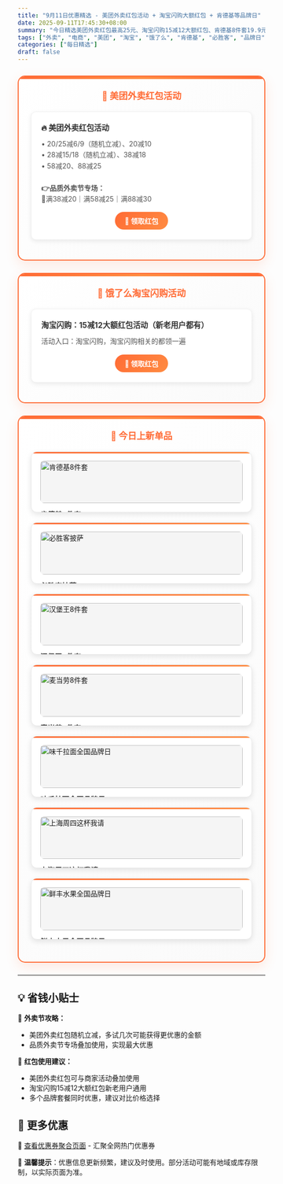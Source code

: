 ```yaml
---
title: "9月11日优惠精选 - 美团外卖红包活动 + 淘宝闪购大额红包 + 肯德基等品牌日"
date: 2025-09-11T17:45:30+08:00
summary: "今日精选美团外卖红包最高25元、淘宝闪购15减12大额红包、肯德基8件套19.9元、必胜客披萨19.9元等热门优惠"
tags: ["外卖", "电商", "美团", "淘宝", "饿了么", "肯德基", "必胜客", "品牌日"]
categories: ["每日精选"]
draft: false
---
```


<style>
.deal-section {
    background: linear-gradient(135deg, #ffffff 0%, #fafafa 100%);
    border: 2px solid #ff6b35;
    border-radius: 15px;
    padding: 25px;
    margin: 25px 0;
    box-shadow: 0 8px 25px rgba(255, 107, 53, 0.15);
    position: relative;
    overflow: hidden;
}

.deal-section::before {
    content: '';
    position: absolute;
    top: 0;
    left: 0;
    right: 0;
    height: 5px;
    background: linear-gradient(90deg, #ff6b35, #ff8c42, #ff6b35);
}

.deal-section h3 {
    color: #ff6b35;
    margin-top: 0;
    margin-bottom: 20px;
    font-size: 1.3em;
    font-weight: bold;
    text-align: center;
    padding: 0 10px;
}

.deal-content {
    background: white;
    border-radius: 10px;
    padding: 20px;
    margin: 15px 0;
    border: 1px solid #f0f0f0;
    box-shadow: 0 3px 10px rgba(0, 0, 0, 0.08);
}

.deal-title {
    color: #333;
    font-weight: bold;
    font-size: 1.1em;
    margin-bottom: 12px;
    display: flex;
    align-items: center;
    gap: 8px;
}

.deal-items {
    line-height: 1.6;
    color: #555;
    margin: 8px 0;
}

.deal-items li {
    margin: 5px 0;
    padding-left: 5px;
}

.product-grid {
    display: grid;
    grid-template-columns: repeat(auto-fit, minmax(300px, 1fr));
    gap: 20px;
    margin: 20px 0;
}

.product-card {
    background: white;
    border-radius: 12px;
    padding: 18px;
    border: 1px solid #e8e8e8;
    box-shadow: 0 4px 12px rgba(0, 0, 0, 0.1);
    transition: all 0.3s ease;
    position: relative;
    overflow: hidden;
}

.product-card::before {
    content: '';
    position: absolute;
    top: 0;
    left: 0;
    right: 0;
    height: 3px;
    background: linear-gradient(90deg, #ff6b35, #ff8c42);
}

.product-card:hover {
    transform: translateY(-3px);
    box-shadow: 0 8px 20px rgba(0, 0, 0, 0.15);
}

.product-card img {
    width: 100%;
    height: auto;
    max-height: none;
    object-fit: contain;
    border-radius: 8px;
    margin-bottom: 12px;
    background: #f5f5f5;
}

.product-title {
    font-weight: bold;
    color: #333;
    margin-bottom: 8px;
    font-size: 1.05em;
}

.product-price {
    color: #ff6b35;
    font-size: 1.1em;
    font-weight: bold;
    line-height: 1.4;
}

.highlight-badge {
    background: linear-gradient(135deg, #ff6b35, #ff8c42);
    color: white;
    padding: 4px 12px;
    border-radius: 15px;
    font-size: 0.85em;
    font-weight: 600;
    display: inline-block;
    margin-bottom: 8px;
}

@media (max-width: 768px) {
    .deal-section {
        margin: 15px 0;
        padding: 20px 15px;
    }
    
    .product-grid {
        grid-template-columns: 1fr;
    }
    
    .product-card img {
        height: auto;
        max-height: none;
    }
}
</style>


<div class="deal-section">
<h3>🍔 美团外卖红包活动</h3>

<div class="deal-content">
<div class="deal-title">🔥 美团外卖红包活动</div>
<div class="deal-items">
• 20/25减6/9（随机立减）、20减10<br>
• 28减15/18（随机立减）、38减18<br>
• 58减20、88减25<br>
<br>
<strong>👉品质外卖节专场：</strong><br>
🧧满38减20｜满58减25｜满88减30
</div>
<div style="margin-top: 15px; text-align: center;">
<a href="/coupons/" style="background: linear-gradient(135deg, #ff6b35, #ff8c42); color: white; padding: 8px 20px; border-radius: 20px; text-decoration: none; font-weight: bold; display: inline-block;">🎫 领取红包</a>
</div>
</div>

</div>

<div class="deal-section">
<h3>🛒 饿了么淘宝闪购活动</h3>

<div class="deal-content">
<div class="deal-title">淘宝闪购：15减12大额红包活动（新老用户都有）</div>
<div class="deal-items">
活动入口：淘宝闪购，淘宝闪购相关的都领一遍
</div>
<div style="margin-top: 15px; text-align: center;">
<a href="/coupons/" style="background: linear-gradient(135deg, #ff6b35, #ff8c42); color: white; padding: 8px 20px; border-radius: 20px; text-decoration: none; font-weight: bold; display: inline-block;">🛒 领取红包</a>
</div>
</div>

</div>

<div class="deal-section">
<h3>🎁 今日上新单品</h3>

<div class="product-grid">

<div class="product-card">
<img src="/images/daily/2025-09-11/kfc.jpg" alt="肯德基8件套">
<div class="product-title">肯德基8件套</div>
<div class="product-price">19.9元/个</div>
</div>

<div class="product-card">
<img src="/images/daily/2025-09-11/bishengke.jpg" alt="必胜客披萨">
<div class="product-title">必胜客披萨</div>
<div class="product-price">19.9元/个</div>
</div>

<div class="product-card">
<img src="/images/daily/2025-09-11/hanbaowang.jpg" alt="汉堡王8件套">
<div class="product-title">汉堡王8件套</div>
<div class="product-price">18元/人</div>
</div>

<div class="product-card">
<img src="/images/daily/2025-09-11/maidanglao.jpg" alt="麦当劳8件套">
<div class="product-title">麦当劳8件套</div>
<div class="product-price">19.9元/人</div>
</div>

<div class="product-card">
<img src="/images/daily/2025-09-11/weiqianlamian.png" alt="味千拉面全国品牌日">
<div class="product-title">味千拉面全国品牌日</div>
<div class="product-price">满30减8可叠加</div>
</div>

<div class="product-card">
<img src="/images/daily/2025-09-11/shanghaizhousi.png" alt="上海周四这杯我请">
<div class="product-title">上海周四这杯我请</div>
<div class="product-price">
奶茶满35减10，满25减7
</div>
</div>

<div class="product-card">
<img src="/images/daily/2025-09-11/xianfengshuiguo.png" alt="鲜丰水果全国品牌日">
<div class="product-title">鲜丰水果全国品牌日</div>
<div class="product-price">全场满49减16元</div>
</div>

</div>

</div>

---

## 💡 省钱小贴士

🎯 **外卖节攻略：**
- 美团外卖红包随机立减，多试几次可能获得更优惠的金额
- 品质外卖节专场叠加使用，实现最大优惠

🔄 **红包使用建议：**
- 美团外卖红包可与商家活动叠加使用
- 淘宝闪购15减12大额红包新老用户通用
- 多个品牌套餐同时优惠，建议对比价格选择

## 📱 更多优惠

🔗 [查看优惠券聚合页面](/coupons/) - 汇聚全网热门优惠券

💬 **温馨提示**：优惠信息更新频繁，建议及时使用。部分活动可能有地域或库存限制，以实际页面为准。